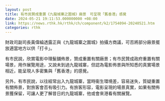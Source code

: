 ```yaml
---
layout: post
title: 有市民贊成重置《九龍城寨之圍城》廠景　可呈現「舊香港」感覺
date: 2024-05-21 19:11:53.000000000 +08:00
link: https://news.rthk.hk/rthk/ch/component/k2/1754094-20240521.htm
categories: rthk
---
```


財政司副司長黃偉綸透露正與《九龍城寨之圍城》拍攝方商議，可否將部分廠景擺放適當地方以供「打卡」。

有市民說，欣賞電影中理髮舖佈景，贊成重置有關廠景；有市民贊成政府重置有關場景，用作展覽用途，又說未到過九龍城寨，但認為電影佈景與所知悉的真實場景相近，能呈現人多密集與「舊香港」的感覺。

另外，有市民說，以往經常出入九龍城寨，當時衞生環境差，容易迷失，質疑重置有關佈景，對旅客會否有吸引力。有旅客形容，電影呈現的場景真實，如果有關佈景獲保留，可讓人更了解昔日的九龍城寨，他或會來港看有關展覽。
